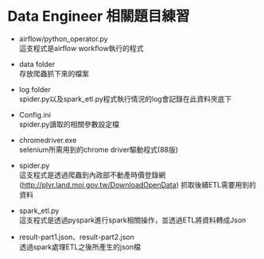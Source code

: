 # Data Engineer 相關題目練習

* airflow/python_operator.py<br>
這支程式是airflow workflow執行的程式

* data folder<br>
存放爬蟲抓下來的檔案

* log folder<br>
spider.py以及spark_etl.py程式執行情況的log會記錄在此資料夾底下

* Config.ini<br>
spider.py讀取的相關參數設定檔

* chromedriver.exe<br>
selenium所需用到的chrome driver驅動程式(88版)

* spider.py<br>
這支程式是透過爬蟲到內政部不動產時價登錄網(http://plvr.land.moi.gov.tw/DownloadOpenData) 抓取後續ETL需要用到的資料

* spark_etl.py<br>
這支程式是透過pyspark進行spark相關操作，並透過ETL將資料轉成Json

* result-part1.json、result-part2.json<br>
透過spark處理ETL之後所產生的json檔
